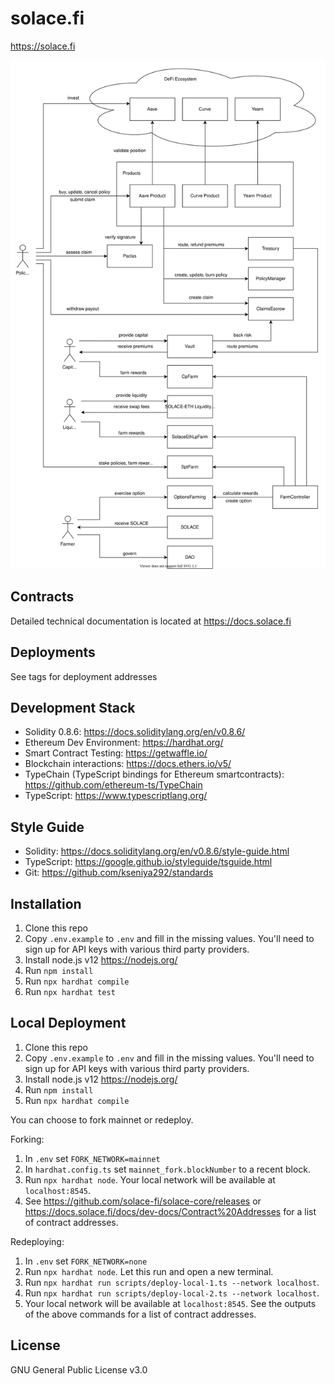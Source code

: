 # solace.fi
https://solace.fi

![architecture](architecture_diagram.svg)

## Contracts
Detailed technical documentation is located at https://docs.solace.fi

## Deployments
See tags for deployment addresses

## Development Stack
* Solidity 0.8.6: https://docs.soliditylang.org/en/v0.8.6/
* Ethereum Dev Environment: https://hardhat.org/
* Smart Contract Testing: https://getwaffle.io/
* Blockchain interactions: https://docs.ethers.io/v5/
* TypeChain (TypeScript bindings for Ethereum smartcontracts): https://github.com/ethereum-ts/TypeChain
* TypeScript: https://www.typescriptlang.org/

## Style Guide
* Solidity: https://docs.soliditylang.org/en/v0.8.6/style-guide.html
* TypeScript: https://google.github.io/styleguide/tsguide.html
* Git: https://github.com/kseniya292/standards

## Installation
1. Clone this repo
2. Copy `.env.example` to `.env` and fill in the missing values. You'll need to sign up for API keys with various third party providers.
3. Install node.js v12 https://nodejs.org/
4. Run `npm install`
5. Run `npx hardhat compile`
6. Run `npx hardhat test`

## Local Deployment
1. Clone this repo
2. Copy `.env.example` to `.env` and fill in the missing values. You'll need to sign up for API keys with various third party providers.
3. Install node.js v12 https://nodejs.org/
4. Run `npm install`
5. Run `npx hardhat compile`

You can choose to fork mainnet or redeploy.

Forking:
1. In `.env` set `FORK_NETWORK=mainnet`
2. In `hardhat.config.ts` set `mainnet_fork.blockNumber` to a recent block.
3. Run `npx hardhat node`. Your local network will be available at `localhost:8545`.
4. See https://github.com/solace-fi/solace-core/releases or https://docs.solace.fi/docs/dev-docs/Contract%20Addresses for a list of contract addresses.

Redeploying:
1. In `.env` set `FORK_NETWORK=none`
2. Run `npx hardhat node`. Let this run and open a new terminal.
3. Run `npx hardhat run scripts/deploy-local-1.ts --network localhost`.
4. Run `npx hardhat run scripts/deploy-local-2.ts --network localhost`.
5. Your local network will be available at `localhost:8545`. See the outputs of the above commands for a list of contract addresses.

## License
GNU General Public License v3.0
